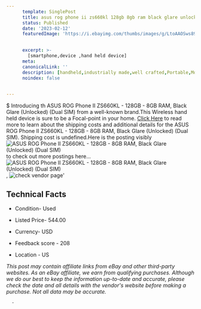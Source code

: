 ```yaml
---
      template: SinglePost
      title: asus rog phone ii zs660kl 128gb 8gb ram black glare unlocked dual sim 
      status: Published
      date: '2023-02-12'
      featuredImage: 'https://i.ebayimg.com/thumbs/images/g/LtoAAOSws89jj6iB/s-l225.jpg'
       

      excerpt: >-
        [smartphone,device ,hand held device]
      meta:
      canonicalLink: ''
      description: [handheld,industrially made,well crafted,Portable,Mobile,Compact,Convenient,Lightweight,Maneuverable,Man-portable,Miniature,Carriable,Hand-held,Light,Holdable,Transportable,Mobile device,Pocket-sized,On-the-go,Wireless,Cordless,Compact size,Convenient size, smartphone,device ,hand held device]
      noindex: false
      

---
```

$
      Introducing th ASUS ROG Phone II ZS660KL - 128GB - 8GB RAM, Black Glare (Unlocked) (Dual SIM) from a well-known brand.This Wireless hand held device is sure to be a Focal-point in your home. [Click Here](https://www.ebay.com/itm/165818475476?hash=item269b8d23d4%3Ag%3ALtoAAOSws89jj6iB&mkevt=1&mkcid=1&mkrid=711-53200-19255-0&campid=%253CePNCampaignId%253E&customid=%253CreferenceId%253E&toolid=10049) to read more to learn about the shipping costs and additional details for the ASUS ROG Phone II ZS660KL - 128GB - 8GB RAM, Black Glare (Unlocked) (Dual SIM). Shipping cost is undefined.Here is the posting visibly ![ASUS ROG Phone II ZS660KL - 128GB - 8GB RAM, Black Glare (Unlocked) (Dual SIM)](https://i.ebayimg.com/thumbs/images/g/LtoAAOSws89jj6iB/s-l225.jpg) to check out more postings here... ![ASUS ROG Phone II ZS660KL - 128GB - 8GB RAM, Black Glare (Unlocked) (Dual SIM)](https://i.ebayimg.com/images/g/LtoAAOSws89jj6iB/s-l1600.jpg), ![check vendor page](https://origin-galleryplus.ebayimg.com/ws/web/165818475476_2_0_1/225x225.jpg,https://origin-galleryplus.ebayimg.com/ws/web/165818475476_3_0_1/225x225.jpg,https://origin-galleryplus.ebayimg.com/ws/web/165818475476_4_0_1/225x225.jpg,https://origin-galleryplus.ebayimg.com/ws/web/165818475476_5_0_1/225x225.jpg,https://origin-galleryplus.ebayimg.com/ws/web/165818475476_6_0_1/225x225.jpg,https://origin-galleryplus.ebayimg.com/ws/web/165818475476_7_0_1/225x225.jpg,https://origin-galleryplus.ebayimg.com/ws/web/165818475476_8_0_1/225x225.jpg,https://origin-galleryplus.ebayimg.com/ws/web/165818475476_9_0_1/225x225.jpg,https://origin-galleryplus.ebayimg.com/ws/web/165818475476_10_0_1/225x225.jpg,https://origin-galleryplus.ebayimg.com/ws/web/165818475476_11_0_1/225x225.jpg,https://origin-galleryplus.ebayimg.com/ws/web/165818475476_12_0_1/225x225.jpg)'

      

 ## Technical Facts 



     
      

 - Condition- Used 


      

 - Listed Price- 544.00 


      

 - Currency- USD 


      

 - Feedback score - 208 


      

 - Location - US 


      
      

 *_This post may contain affiliate links from eBay and other third-party websites. As an eBay affiliate, we earn from qualifying purchases. Although we do our best to keep the information up-to-date and accurate, please check the date and all details with the vendor's website before making a purchase. Not all data may be accurate._*




      -
